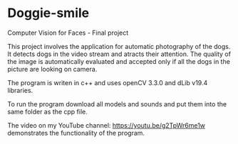 # Doggie-smile
Computer Vision for Faces - Final project

This project involves the application for automatic photography of the dogs. It detects dogs in the video stream and atracts their attention. The quality of the image is automatically evaluated and accepted only if all the dogs in the picture are looking on camera.

The program is writen in c++ and uses openCV 3.3.0 and dLib v19.4 libraries.

To run the program download all models and sounds and put them into the same folder as the cpp file.

The video on my YouTube channel: https://youtu.be/g2TpWr6me1w demonstrates the functionality of the program.
